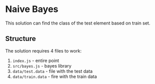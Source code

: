 # Naive Bayes

This solution can find the class of the test element based on train set.

## Structure

The solution requires 4 files to work:
1. `index.js` - entire point
2. `src/bayes.js` - bayes library
3. `data/test.data` - file with the test data
4. `data/train.data` - fire with the train data